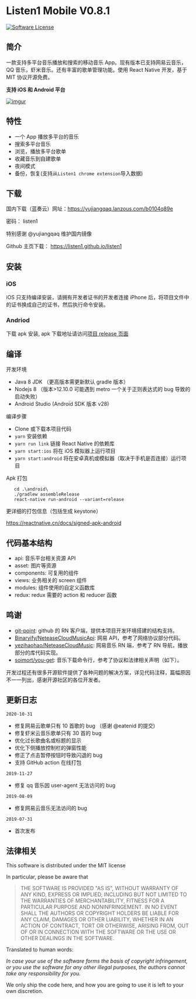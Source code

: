 # Listen1 Mobile V0.8.1

[![Software License](https://img.shields.io/badge/license-MIT-brightgreen.svg)](LICENSE)

## 简介

一款支持多平台音乐播放和搜索的移动音乐 App。现有版本已支持网易云音乐，QQ 音乐，虾米音乐。还有丰富的歌单管理功能。使用 React Native 开发，基于 MIT 协议开源免费。

**支持 iOS 和 Android 平台**

[![imgur](https://i.imgur.com/zYyaK92.png)]()

## 特性

- 一个 App 播放多平台的音乐
- 搜索多平台音乐
- 浏览，播放多平台歌单
- 收藏音乐到自建歌单
- 夜间模式
- 备份，恢复(支持从`Listen1 chrome extension`导入数据)

## 下载

国内下载（蓝奏云）网址：https://yujiangqaq.lanzous.com/b0104q89e

密码： listen1

特别感谢 @yujiangqaq 维护国内镜像

Github 主页下载： https://listen1.github.io/listen1

## 安装

### iOS

iOS 只支持编译安装，请拥有开发者证书的开发者连接 iPhone 后，将项目文件中的证书换成自己的证书，然后执行命令安装。

### Andriod

下载 apk 安装, apk 下载地址请访问[项目 release 页面](https://github.com/listen1/listen1_mobile/releases)

## 编译

开发环境

- Java 8 JDK （更高版本需更新默认 gradle 版本）
- Nodejs 8 （版本>12.10.0 可能遇到 metro 一个关于正则表达式的 bug 导致的启动失败）
- Android Studio (Android SDK 版本 v28)

编译步骤

- Clone 或下载本项目代码
- `yarn` 安装依赖
- `yarn run link` 链接 React Native 的依赖库
- `yarn start:ios` 将在 iOS 模拟器上运行项目
- `yarn start:android` 将在安卓真机或模拟器（取决于手机是否连接）运行项目

Apk 打包

```
   cd .\android\
   ./gradlew assembleRelease
   react-native run-android --variant=release

```

更详细的打包信息（包括生成 keystone）

https://reactnative.cn/docs/signed-apk-android

## 代码基本结构

- api: 音乐平台相关资源 API
- asset: 图片等资源
- components: 可复用的组件
- views: 业务相关的 screen 组件
- modules: 组件使用的自定义函数库
- redux: redux 需要的 action 和 reducer 函数

## 鸣谢

- [git-point](https://github.com/gitpoint/git-point): github 的 RN 客户端，提供本项目开发环境搭建的结构支持。
- [Binaryify/NeteaseCloudMusicApi](https://github.com/Binaryify/NeteaseCloudMusicApi): 网易 API，参考了网络协议部分代码。
- [yezihaohao/NeteaseCloudMusic](https://github.com/yezihaohao/NeteaseCloudMusic): 网易音乐 RN 端，参考了 RN 导航，播放部分的库代码实现。
- [soimort/you-get](https://github.com/soimort/you-get): 音乐下载命令行，参考了协议和法律相关声明（如下）。

开发过程还有很多开源软件提供了各种问题的解决方案，详见代码注释，篇幅原因不一一列出，感谢开源社区的各位开发者。

## 更新日志

`2020-10-31`

- 修复网易云歌单只有 10 首歌的 bug （感谢 @eatenid 的提交)
- 修复虾米云音乐歌单只有 30 首的 bug
- 优化过长歌曲名或标题的显示
- 优化下侧播放控制栏的弹窗性能
- 修正了点击暂停按钮时导致闪退的 bug
- 支持 GitHub action 在线打包

`2019-11-27`

- 修复 qq 音乐因 user-agent 无法访问的 bug

`2019-08-09`

- 修复网易云音乐无法访问的 bug

`2019-07-31`

- 首次发布

## 法律相关

This software is distributed under the MIT license

In particular, please be aware that

> THE SOFTWARE IS PROVIDED "AS IS", WITHOUT WARRANTY OF ANY KIND, EXPRESS OR
> IMPLIED, INCLUDING BUT NOT LIMITED TO THE WARRANTIES OF MERCHANTABILITY,
> FITNESS FOR A PARTICULAR PURPOSE AND NONINFRINGEMENT. IN NO EVENT SHALL THE
> AUTHORS OR COPYRIGHT HOLDERS BE LIABLE FOR ANY CLAIM, DAMAGES OR OTHER
> LIABILITY, WHETHER IN AN ACTION OF CONTRACT, TORT OR OTHERWISE, ARISING FROM,
> OUT OF OR IN CONNECTION WITH THE SOFTWARE OR THE USE OR OTHER DEALINGS IN THE
> SOFTWARE.

Translated to human words:

_In case your use of the software forms the basis of copyright infringement, or you use the software for any other illegal purposes, the authors cannot take any responsibility for you._

We only ship the code here, and how you are going to use it is left to your own discretion.
